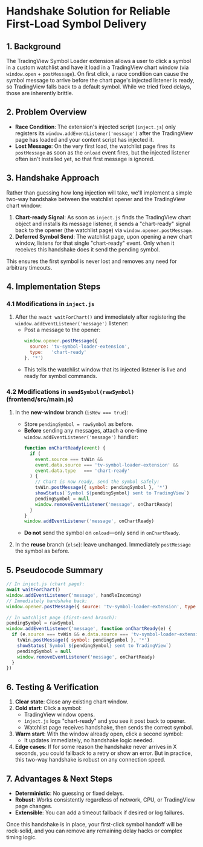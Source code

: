 # Handshake Solution for Reliable First-Load Symbol Delivery

## 1. Background

The TradingView Symbol Loader extension allows a user to click a symbol in a custom watchlist and have it load in a TradingView chart window (via `window.open` + `postMessage`). On first click, a race condition can cause the symbol message to arrive before the chart page's injected listener is ready, so TradingView falls back to a default symbol. While we tried fixed delays, those are inherently brittle.


## 2. Problem Overview

- **Race Condition**: The extension's injected script (`inject.js`) only registers its `window.addEventListener('message')` after the TradingView page has loaded and your content script has injected it.
- **Lost Message**: On the very first load, the watchlist page fires its `postMessage` as soon as the `onload` event fires, but the injected listener often isn't installed yet, so that first message is ignored.


## 3. Handshake Approach

Rather than guessing how long injection will take, we'll implement a simple two-way handshake between the watchlist opener and the TradingView chart window:

1. **Chart-ready Signal**: As soon as `inject.js` finds the TradingView chart object and installs its message listener, it sends a "chart-ready" signal back to the opener (the watchlist page) via `window.opener.postMessage`.
2. **Deferred Symbol Send**: The watchlist page, upon opening a new chart window, listens for that single "chart-ready" event. Only when it receives this handshake does it send the pending symbol.

This ensures the first symbol is never lost and removes any need for arbitrary timeouts.


## 4. Implementation Steps

### 4.1 Modifications in `inject.js`
1. After the `await waitForChart()` and immediately after registering the `window.addEventListener('message')` listener:
   - Post a message to the opener:
     ```js
     window.opener.postMessage({
       source: 'tv-symbol-loader-extension',
       type:   'chart-ready'
     }, '*')
     ```
   - This tells the watchlist window that its injected listener is live and ready for symbol commands.


### 4.2 Modifications in `sendSymbol(rawSymbol)` (frontend/src/main.js)
1. In the **new-window** branch (`isNew === true`):
   - Store `pendingSymbol = rawSymbol` as before.
   - **Before** sending any messages, attach a one-time `window.addEventListener('message')` handler:
     ```js
     function onChartReady(event) {
       if (
         event.source === tvWin &&
         event.data.source === 'tv-symbol-loader-extension' &&
         event.data.type   === 'chart-ready'
       ) {
         // Chart is now ready, send the symbol safely:
         tvWin.postMessage({ symbol: pendingSymbol }, '*')
         showStatus(`Symbol ${pendingSymbol} sent to TradingView`)
         pendingSymbol = null
         window.removeEventListener('message', onChartReady)
       }
     }
     window.addEventListener('message', onChartReady)
     ```
   - **Do not** send the symbol on `onload`—only send in `onChartReady`.

2. In the **reuse** branch (`else`): leave unchanged.  Immediately `postMessage` the symbol as before.


## 5. Pseudocode Summary

```js
// In inject.js (chart page):
await waitForChart()
window.addEventListener('message', handleIncoming)
// Immediately handshake back:
window.opener.postMessage({ source: 'tv-symbol-loader-extension', type: 'chart-ready' }, '*')

// In watchlist page (first-send branch):
pendingSymbol = rawSymbol
window.addEventListener('message', function onChartReady(e) {
  if (e.source === tvWin && e.data.source === 'tv-symbol-loader-extension' && e.data.type === 'chart-ready') {
    tvWin.postMessage({ symbol: pendingSymbol }, '*')
    showStatus(`Symbol ${pendingSymbol} sent to TradingView`)
    pendingSymbol = null
    window.removeEventListener('message', onChartReady)
  }
})
```


## 6. Testing & Verification

1. **Clear state**: Close any existing chart window.
2. **Cold start**: Click a symbol:
   - TradingView window opens.
   - `inject.js` logs "chart-ready" and you see it post back to opener.
   - Watchlist page receives handshake, then sends the correct symbol.
3. **Warm start**: With the window already open, click a second symbol:
   - It updates immediately, no handshake logic needed.
4. **Edge cases**: If for some reason the handshake never arrives in X seconds, you could fallback to a retry or show an error. But in practice, this two-way handshake is robust on any connection speed.


## 7. Advantages & Next Steps

- **Deterministic**: No guessing or fixed delays.  
- **Robust**: Works consistently regardless of network, CPU, or TradingView page changes.  
- **Extensible**: You can add a timeout fallback if desired or log failures.  

Once this handshake is in place, your first-click symbol handoff will be rock-solid, and you can remove any remaining delay hacks or complex timing logic. 